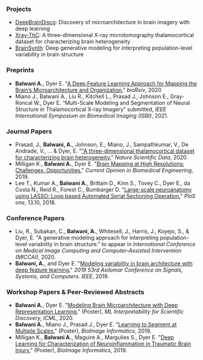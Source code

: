 ### Projects
- <a href="https://nerdslab.github.io/deepbraindisco/" target="_blank">DeepBrainDisco</a>: Discovery of microarchitecture in brain imagery with deep learning
- <a href="https://nerdslab.github.io/xray-thc/" target="_blank">Xray-ThC</a>: A three-dimensional X-ray microtomography thalamocortical dataset for characterizing brain heterogeneity
- <a href="https://nerdslab.github.io/brainsynth/" target="_blank">BrainSynth</a>: Deep generative modeling for interpreting population-level variability in brain structure

### Preprints
- **Balwani A.**, Dyer E. "<a href="https://www.biorxiv.org/content/10.1101/2020.05.26.117473v1.full.pdf" target="_blank">A Deep Feature Learning Approach for Mapping the Brain’s Microarchitecture and Organization.</a>" _bioRxiv_, 2020
- Miano J., Balwani A., Liu R., Kitchell L., Prasad J., Johnson E., Gray-Roncal W., Dyer E. “Multi-Scale Modeling and Segmentation of Neural Structure in Thalamocortical X-ray Imagery” submitted, _IEEE International Symposium on Biomedical Imaging (ISBI)_, 2021.

### Journal Papers
- Prasad, J., **Balwani, A.**, Johnson, E., Miano, J., Sampathkumar, V., De Andrade, V., ... & Dyer, E. "<a href="https://aishwaryahb.github.io/docs/papers/thC_3d_sdata.pdf" target="_blank">"A three-dimensional thalamocortical dataset for characterizing brain heterogeneity.</a>" _Nature Scientific Data_, 2020.
- Milligan K., **Balwani A.**, Dyer E. "<a href="https://aishwaryahb.github.io/docs/papers/Milligan_brainMapping.pdf" target="_blank">Brain Mapping at High Resolutions: Challenges, Opportunities.</a>" _Current Opinion in Biomedical Engineering_, 2019.
- Lee T., Kumar A., **Balwani A.**, Brittain D., Kinn S., Tovey C., Dyer E., da Costa N., Reid R., Forest C., Bumbarger D. "<a href="https://aishwaryahb.github.io/docs/papers/TimLee_lasso.pdf" target="_blank">Large-scale neuroanatomy using LASSO: Loop based Automated Serial Sectioning Operation.</a>" _PloS one_, 13.10, 2018.

### Conference Papers
- Liu, R., Subakan, C., **Balwani, A.**, Whitesell, J., Harris, J., Koyejo, S., & Dyer, E. "A generative modeling approach for interpreting population-level variability in brain structure." to appear in _International Conference on Medical Image Computing and Computer-Assisted Intervention (MICCAI)_, 2020.
- **Balwani, A.**, and Dyer E. "<a href="https://aishwaryahb.github.io/docs/papers/Balwani_Asilomar.pdf" target="_blank">Modeling variability in brain architecture with deep feature learning.</a>" _2019 53rd Asilomar Conference on Signals, Systems, and Computers. IEEE_, 2019.

### Workshop Papers & Peer-Reviewed Abstracts
- **Balwani A.**, Dyer E. "<a href="https://aishwaryahb.github.io/docs/papers/Balwani_ICML_Interpretability_Workshop_2020.pdf" target="_blank">Modeling Brain Microarchitecture with Deep Representation Learning.</a>" (Poster), _ML Interpretability for Scientific Discovery, ICML_, 2020.
- **Balwani A.**, Miano J., Prasad J., Dyer E. "<a href="https://alleninstitute.org/media/filer_public/38/be/38be5b2f-e678-45c0-9608-069116238488/bioimage2019_fullprogram_asof96.pdf" target="_blank">Learning to Segment at Multiple Scales.</a>" (Poster), _BioImage Informatics_, 2019.
- Milligan K., **Balwani A.**, Maguire A., Margulies S., Dyer E. "<a href="https://alleninstitute.org/media/filer_public/38/be/38be5b2f-e678-45c0-9608-069116238488/bioimage2019_fullprogram_asof96.pdf" target="_blank">Deep Learning for Characterization of Neuroinflammation in Traumatic Brain Injury.</a>" (Poster), _BioImage Informatics_, 2019.
